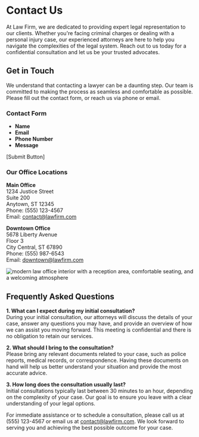 # Contact Us

At Law Firm, we are dedicated to providing expert legal representation to our clients. Whether you're facing criminal charges or dealing with a personal injury case, our experienced attorneys are here to help you navigate the complexities of the legal system. Reach out to us today for a confidential consultation and let us be your trusted advocates.

## Get in Touch

We understand that contacting a lawyer can be a daunting step. Our team is committed to making the process as seamless and comfortable as possible. Please fill out the contact form, or reach us via phone or email.

### Contact Form
- **Name**
- **Email**
- **Phone Number**
- **Message**

[Submit Button]

### Our Office Locations

**Main Office**  
1234 Justice Street  
Suite 200  
Anytown, ST 12345  
Phone: (555) 123-4567  
Email: contact@lawfirm.com

**Downtown Office**  
5678 Liberty Avenue  
Floor 3  
City Central, ST 67890  
Phone: (555) 987-6543  
Email: downtown@lawfirm.com

![modern law office interior with a reception area, comfortable seating, and a welcoming atmosphere](/images/contact-image-0-1746667160046.webp)

## Frequently Asked Questions

**1. What can I expect during my initial consultation?**  
During your initial consultation, our attorneys will discuss the details of your case, answer any questions you may have, and provide an overview of how we can assist you moving forward. This meeting is confidential and there is no obligation to retain our services.

**2. What should I bring to the consultation?**  
Please bring any relevant documents related to your case, such as police reports, medical records, or correspondence. Having these documents on hand will help us better understand your situation and provide the most accurate advice.

**3. How long does the consultation usually last?**  
Initial consultations typically last between 30 minutes to an hour, depending on the complexity of your case. Our goal is to ensure you leave with a clear understanding of your legal options.

For immediate assistance or to schedule a consultation, please call us at (555) 123-4567 or email us at contact@lawfirm.com. We look forward to serving you and achieving the best possible outcome for your case.